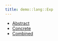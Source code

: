 ```yaml
---
title: demo::lang::Exp
---
```



   * [Abstract](../../../../Library/demo/lang/Exp/Abstract)
   * [Concrete](../../../../Library/demo/lang/Exp/Concrete)
   * [Combined](../../../../Library/demo/lang/Exp/Combined)